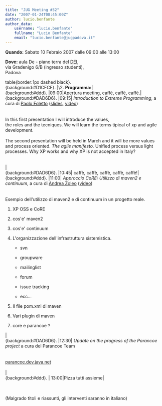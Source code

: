 ```yaml
---
title: "JUG Meeting #32"
date: "2007-01-24T08:45:00Z"
author: lucio.benfante
author_data:
    username: "lucio.benfante"
    fullname: "Lucio Benfante"
    email: "lucio.benfante@jugpadova.it"
---
```


**Quando:** Sabato 10 Febraio 2007 dalle 09:00 alle 13:00

**Dove:** aula De - piano terra del [DEI](http://www.dei.unipd.it),\
via Gradenigo 6/B (ingresso studenti),\
Padova

table{border:1px dashed black}.\
{background:\#D1CFCF}. \|\\2. **Programma:**\|\
{background:\#ddd}. \|09:00\|Apertura meeting, caffè, caffè, caffè.\|\
{background:\#DAD6D6}. \|09:15\| *Introduction to Extreme Programming*,
a cura di <a href="mailto:paolo.foletto@gmail.com">Paolo Foletto</a>
(<a href="/files/FolettoIntroductionToXPpart1.pdf">slides</a>,
<a href="http://video.google.it/videoplay?docid=1922012530087134492">video</a>)<br/><br/>\
In this first presentation I will introduce the values,\
the roles and the tecniques. We will learn the terms tipical of xp and
agile development.<br/><br/>The second presentation will be held in
March and it will be more values and process oriented. *The agile
manifesto.* Unified process versus light processes. Why XP works and why
XP is not accepted in Italy?\
<br/><br/>\|\
{background:\#DAD6D6}. \|10:45\| caffè, caffè, caffè, caffè, caffè!\|\
{background:\#ddd}. \|11:00\| *Approccio CoRE: Utilizzo di maven2 e
continuum*, a cura di <a href="mailto:homer_s71@yahoo.it">Andrea
Zoleo</a>
(<a href="http://video.google.it/videoplay?docid=-7148237335813215023">video</a>)<br/><br/>\
Esempio dell'utilizzo di maven2 e di continuum in un progetto reale.

<ol>
<li>

XP OSS e CoRE

</li>
<li>

cos'e' maven2

</li>
<li>

cos'e' continuum

</li>
<li>

L'organizzazione dell'infrastruttura sistemistica.

</li>
<ul>
<li>

svn

</li>
<li>

groupware

</li>
<li>

mailinglist

</li>
<li>

forum

</li>
<li>

issue tracking

</li>
<li>

ecc...

</li>
</ul>
<li>

Il file pom.xml di maven

</li>
<li>

Vari plugin di maven

</li>
<li>

core e parancoe ?

</li>
</ol>

\|\
{background:\#DAD6D6}. \|12:30\| *Update on the progress of the Parancoe
project* a cura del Parancoe Team<br/><br/>\
<a href="http://parancoe.dev.java.net">parancoe.dev.java.net</a><br/><br/>
\|\
{background:\#ddd}. \| 13:00\|Pizza tutti assieme\|

<br/>\
(Malgrado titoli e riassunti, gli interventi saranno in italiano)
